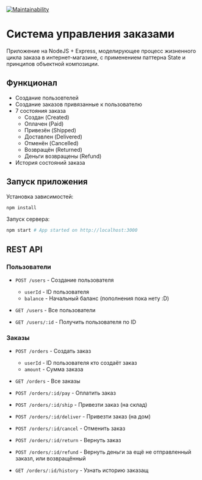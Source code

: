 [![Maintainability](https://qlty.sh/gh/FreshinS/projects/OrdersMiniProject/maintainability.svg)](https://qlty.sh/gh/FreshinS/projects/OrdersMiniProject)

# Система управления заказами

Приложение на NodeJS + Express, моделирующее процесс жизненного цикла заказа в интернет-магазине, с применением паттерна State и принципов объектной композиции.

## Функционал
- Создание пользовтелей
- Создание заказов привязанные к пользователю
- 7 состояния заказа
  - Создан (Created)
  - Оплачен (Paid)
  - Привезён (Shipped)
  - Доставлен (Delivered)
  - Отменён (Cancelled)
  - Возвращён (Returned)
  - Деньги возвращены (Refund)
- История состояний заказа

## Запуск приложения

Установка зависимостей:
```bash
npm install
```

Запуск сервера:
```bash
npm start # App started on http://localhost:3000
```

## REST API

### Пользователи

- `POST /users` - Создание пользователя
  - `userId` - ID пользователя
  - `balance` - Начальный баланс (пополнения пока нету :D)

- `GET /users` - Все пользователи

- `GET /users/:id` - Получить пользователя по ID

### Заказы

- `POST /orders` - Создать заказ
  - `userId` - ID пользователя кто создаёт заказ
  - `amount` - Сумма заказа

- `GET /orders` - Все заказы

- `POST /orders/:id/pay` - Оплатить заказ

- `POST /orders/:id/ship` - Привезти заказ (на склад)

- `POST /orders/:id/deliver` - Привезти заказ (на дом)

- `POST /orders/:id/cancel` - Отменить заказ

- `POST /orders/:id/return` - Вернуть заказ

- `POST /orders/:id/refund` - Вернуть деньги за ещё не отправленный заказл, или возвращённый

- `GET /orders/:id/history` - Узнать историю заказащ